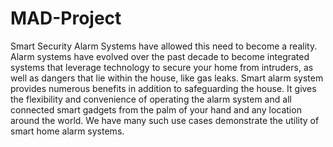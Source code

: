 # MAD-Project

Smart Security Alarm Systems have allowed this need to become a reality. Alarm systems 
have evolved over the past decade to become integrated systems that leverage technology to 
secure your home from intruders, as well as dangers that lie within the house, like gas leaks.
Smart alarm system provides numerous benefits in addition to safeguarding the house. It 
gives the flexibility and convenience of operating the alarm system and all connected smart 
gadgets from the palm of your hand and any location around the world. We have many such 
use cases demonstrate the utility of smart home alarm systems.
